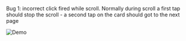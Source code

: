 
Bug 1: incorrect click fired while scroll.
Normally during scroll a first tap should stop the scroll - a second tap on the card should got to the next page

![Demo](https://github.com/zakuru/ionic-playgroud/blob/main/IONIC_CLICK_ISSUE.gif)
